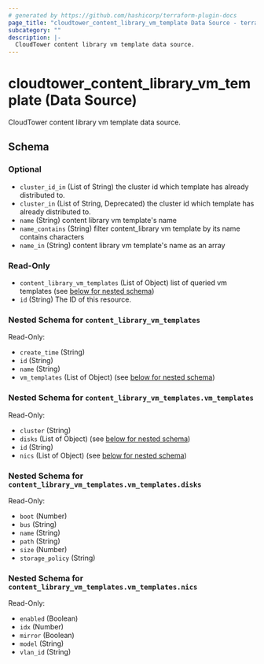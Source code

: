 ```yaml
---
# generated by https://github.com/hashicorp/terraform-plugin-docs
page_title: "cloudtower_content_library_vm_template Data Source - terraform-provider-cloudtower"
subcategory: ""
description: |-
  CloudTower content library vm template data source.
---
```


# cloudtower_content_library_vm_template (Data Source)

CloudTower content library vm template data source.



<!-- schema generated by tfplugindocs -->
## Schema

### Optional

- `cluster_id_in` (List of String) the cluster id which template has already distributed to.
- `cluster_in` (List of String, Deprecated) the cluster id which template has already distributed to.
- `name` (String) content library vm template's name
- `name_contains` (String) filter content_library vm template by its name contains characters
- `name_in` (String) content library vm template's name as an array

### Read-Only

- `content_library_vm_templates` (List of Object) list of queried vm templates (see [below for nested schema](#nestedatt--content_library_vm_templates))
- `id` (String) The ID of this resource.

<a id="nestedatt--content_library_vm_templates"></a>
### Nested Schema for `content_library_vm_templates`

Read-Only:

- `create_time` (String)
- `id` (String)
- `name` (String)
- `vm_templates` (List of Object) (see [below for nested schema](#nestedobjatt--content_library_vm_templates--vm_templates))

<a id="nestedobjatt--content_library_vm_templates--vm_templates"></a>
### Nested Schema for `content_library_vm_templates.vm_templates`

Read-Only:

- `cluster` (String)
- `disks` (List of Object) (see [below for nested schema](#nestedobjatt--content_library_vm_templates--vm_templates--disks))
- `id` (String)
- `nics` (List of Object) (see [below for nested schema](#nestedobjatt--content_library_vm_templates--vm_templates--nics))

<a id="nestedobjatt--content_library_vm_templates--vm_templates--disks"></a>
### Nested Schema for `content_library_vm_templates.vm_templates.disks`

Read-Only:

- `boot` (Number)
- `bus` (String)
- `name` (String)
- `path` (String)
- `size` (Number)
- `storage_policy` (String)


<a id="nestedobjatt--content_library_vm_templates--vm_templates--nics"></a>
### Nested Schema for `content_library_vm_templates.vm_templates.nics`

Read-Only:

- `enabled` (Boolean)
- `idx` (Number)
- `mirror` (Boolean)
- `model` (String)
- `vlan_id` (String)


